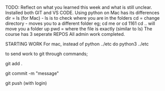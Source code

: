 TODO: Reflect on what you learned this week and what is still unclear.
Installed both GIT and VS CODE. Using python on Mac has its differences
dir = ls (for Mac) - ls is to check where you are in the folders
cd = change directory - moves you to a different folder eg; cd me or cd 1161 
cd .. will move you a folder up
pwd = where the file is exactly (similar to ls)
The course has 3 seperate REPOS
All admin work completed.

STARTING WORK
For mac, instead of python ../etc do python3 ../etc

to send work to git through commands;

git add . 

git commit -m "message"

git push (with login)